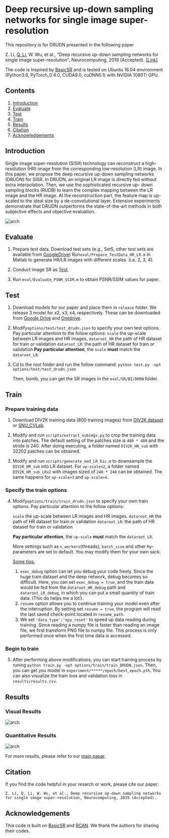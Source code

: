 # Deep recursive up-down sampling networks for single image super-resolution
This repository is for DRUDN presented in the following paper


Z. Li, [Q. Li](https://liqilei.github.io/scholar/), W. Wu, et al., "Deep recursive up-down sampling networks for single image super-resolution", Neurocomputing, 2019 (Accepted). [[Link]](https://www.researchgate.net/publication/331353875_Deep_recursive_up-down_sampling_networks_for_single_image_super-resolution) 

The code is Inspired by [BasicSR](https://github.com/xinntao/BasicSR) and is tested on Ubuntu 16.04 environment (Python3.6, PyTorch_0.4.0, CUDA9.0, cuDNN5.1) with NVIDIA 1080Ti GPU.

## Contents
1. [Introduction](#introduction)
2. [Evaluate](#evaluate)
3. [Test](#test)
4. [Train](#train)
5. [Results](#results)
6. [Citation](#citation)
7. [Acknowledgements](#acknowledgements)

## Introduction
Single image super-resolution (SISR) technology can reconstruct a high-resolution (HR) image from the corresponding low-resolution (LR) image. In this paper, we propose the deep recursive up-down sampling networks (DRUDN) for SISR. In DRUDN, an original LR image is directly fed without extra interpolation. Then, we use the sophisticated recursive up- down sampling blocks (RUDB) to learn the complex mapping between the LR image and the HR image. At the reconstruction part, the feature map is up-scaled to the ideal size by a de-convolutional layer. Extensive experiments demonstrate that DRUDN outperforms the state-of-the-art methods in both subjective effects and objective evaluation.

![arch](material/DRUDN.png)

## Evaluate
1. Prepare test data.
     Download test sets (e.g., Set5, other test sets are available from [GoogleDrive](https://drive.google.com/drive/folders/1xyiuTr6ga6ni-yfTP7kyPHRmfBakWovo?usp=sharing)) Run`eval/Prepare_TestData_HR_LR.m` in Matlab to generate HR/LR images with different scales. (i.e. 2, 3, 4).

2. Conduct image SR as [Test](#test). 
3. Run `eval/Evaluate_PSNR_SSIM.m` to obtain PSNR/SSIM values for paper.

## Test
1. Download models for our paper and place them in  `release` folder.
     We release 3 model for x2, x3, x4, respectively. These  can be downloaded from [Google Drive](https://drive.google.com/open?id=1Nq3IwQaY9w7TGP0ViSomK4ABbJ1xlsrT) and [Onedrive](https://stuscueducn-my.sharepoint.com/:u:/g/personal/qilei_li_stu_scu_edu_cn/EUz9rKxfZEBBqWFmpL9fSbsBaDzgJw21rE3MGdR1qun4BA?e=HitcHC).

2. Modify`options/test/test_drudn.json` to specify your own test options. Pay particular attention to the follow options:
   `scale` 	the up-scale between LR images and HR images. 
   `dataroot_HR` the path of HR dataset for train or validation
   `dataroot_LR`:  the path of HR dataset for train or validation
   **Pay particular attention**, the `scale` **must** match the `dataroot_LR`.

3. Cd to the root folder and run the follow command:
     `python test.py -opt options/test/test_drudn.json`

     Then, bomb, you can get the SR images in the `eval/SR/BI/DRRN` folder. 
## Train
### Prepare training data 

1. Download DIV2K training data (800 training images) from [DIV2K dataset](https://data.vision.ee.ethz.ch/cvl/DIV2K/) or [SNU_CVLab](https://cv.snu.ac.kr/research/EDSR/DIV2K.tar).

2. Modify and run `scripts/extract_subimgs.py` to crop the training data into patches. The default setting of the patches size is `480 * 480` and the stride is 240. After doing executing, a folder named `DIV2K_HR_sub` with 32202 patches can be obtained. 

3. Modify and run `scripts/generate_mod_LR_bic.m` to downsample the `DIV2K_HR_sub` into LR dataset. For `up-scale=2`, a folder named ` DIV2K_HR_sub_LRx2` with images sized of  `240 * 240` can be obtained. The same happens for  `up-scale=3` and `up-scale=4`. 

### Specify the train options 

4. Modify`options/train/train_drudn.json` to specify your own train options. Pay particular attention to the follow options:

   `scale` 	the up-scale between LR images and HR images. 
   `dataroot_HR` the path of HR dataset for train or validation
   `dataroot_LR`:  the path of HR dataset for train or validation

   **Pay particular attention**, the `up-scale` **must** match the `dataroot_LR`.

   More settings such as `n_workers`(threads), `batch_size` and other hy-parameters are set to default. You may modify them for your own sack. 

   <u>Some tips:</u>

   1. `exec_debug` option can let you debug your code freely. Since the huge train dataset and the deep network, debug becomes so difficult. Here, you can  set `exec_debug = true`, and the train data would be fed from the `dataroot_HR_debug` path and `dataroot_LR_debug`, in which you can put a small quantity of train data. (This do helps me a lot!). 
   2. `resume` option allows you to continue training your model even after the interruption. By setting set `resume = true`, the program will read the last saved check-point located in `resume_path`. 
   3. We set `'data_type':'npy_reset'` to speed up data reading during training. Since reading a numpy file is faster than reading an image file, we first transform PNG file to numpy file. This process is only performed once when the first time data is accessed.
### Begin to train 

5. After performing above modifications, you can start training process by runing `python train.py -opt options/train/train_DRUDN.json`. Then, you can get you model in `experiment/*****/epoch/best_epoch.pth`. You can also visualize the train loss and validation loss in `results/results.csv`. 

## Results

### Visual Results
![arch](material/Comparison.jpg)

### Quantitative Results
![arch](material/Quantitative.png)

For more results, please refer to our [main papar](https://www.researchgate.net/publication/331353875_Deep_recursive_up-down_sampling_networks_for_single_image_super-resolution). 

## Citation

If you find the code helpful in your resarch or work, please cite our paper:

```
Z. Li, Q. Li, W. Wu, et al., Deep recursive up-down sampling networks for single image super-resolution, Neurocomputing, 2019 (Accepted). 
```

## Acknowledgements

This code is built on [BasicSR](https://github.com/xinntao/BasicSR) and [RCAN](https://github.com/yulunzhang/RCAN). We thank the authors for sharing their codes. 